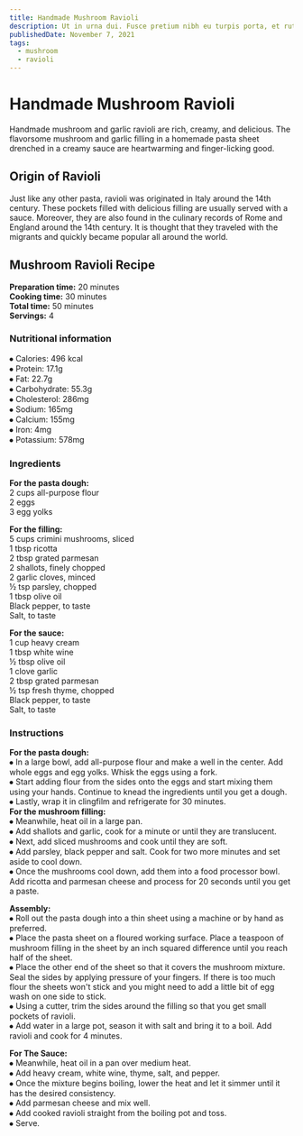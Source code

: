 ```yaml
---
title: Handmade Mushroom Ravioli
description: Ut in urna dui. Fusce pretium nibh eu turpis porta, et rutrum libero suscipit. Morbi viverra est erat, vel posuere.
publishedDate: November 7, 2021
tags:
  - mushroom
  - ravioli
---
```


# Handmade Mushroom Ravioli

Handmade mushroom and garlic ravioli are rich, creamy, and delicious. The flavorsome mushroom and garlic filling in a homemade pasta sheet drenched in a creamy sauce are heartwarming and finger-licking good.

## Origin of Ravioli

Just like any other pasta, ravioli was originated in Italy around the 14th century. These pockets filled with delicious filling are usually served with a sauce. Moreover, they are also found in the culinary records of Rome and England around the 14th century. It is thought that they traveled with the migrants and quickly became popular all around the world.

## Mushroom Ravioli Recipe

**Preparation time:** 20 minutes  
**Cooking time:** 30 minutes  
**Total time:** 50 minutes  
**Servings:** 4

### Nutritional information

⦁ Calories: 496 kcal  
⦁ Protein: 17.1g  
⦁ Fat: 22.7g  
⦁ Carbohydrate: 55.3g  
⦁ Cholesterol: 286mg  
⦁ Sodium: 165mg  
⦁ Calcium: 155mg  
⦁ Iron: 4mg  
⦁ Potassium: 578mg

### Ingredients

**For the pasta dough:**  
2 cups all-purpose flour  
2 eggs  
3 egg yolks

**For the filling:**  
5 cups crimini mushrooms, sliced  
1 tbsp ricotta  
2 tbsp grated parmesan  
2 shallots, finely chopped  
2 garlic cloves, minced  
½ tsp parsley, chopped  
1 tbsp olive oil  
Black pepper, to taste  
Salt, to taste

**For the sauce:**  
1 cup heavy cream  
1 tbsp white wine  
½ tbsp olive oil  
1 clove garlic  
2 tbsp grated parmesan  
½ tsp fresh thyme, chopped  
Black pepper, to taste  
Salt, to taste

### Instructions

**For the pasta dough:**  
⦁ In a large bowl, add all-purpose flour and make a well in the center. Add whole eggs and egg yolks. Whisk the eggs using a fork.  
⦁ Start adding flour from the sides onto the eggs and start mixing them using your hands. Continue to knead the ingredients until you get a dough.  
⦁ Lastly, wrap it in clingfilm and refrigerate for 30 minutes.  
**For the mushroom filling:**  
⦁ Meanwhile, heat oil in a large pan.  
⦁ Add shallots and garlic, cook for a minute or until they are translucent.  
⦁ Next, add sliced mushrooms and cook until they are soft.  
⦁ Add parsley, black pepper and salt. Cook for two more minutes and set aside to cool down.  
⦁ Once the mushrooms cool down, add them into a food processor bowl. Add ricotta and parmesan cheese and process for 20 seconds until you get a paste.

**Assembly:**  
⦁ Roll out the pasta dough into a thin sheet using a machine or by hand as preferred.  
⦁ Place the pasta sheet on a floured working surface. Place a teaspoon of mushroom filling in the sheet by an inch squared difference until you reach half of the sheet.  
⦁ Place the other end of the sheet so that it covers the mushroom mixture. Seal the sides by applying pressure of your fingers. If there is too much flour the sheets won't stick and you might need to add a little bit of egg wash on one side to stick.  
⦁ Using a cutter, trim the sides around the filling so that you get small pockets of ravioli.  
⦁ Add water in a large pot, season it with salt and bring it to a boil. Add ravioli and cook for 4 minutes.

**For The Sauce:**  
⦁ Meanwhile, heat oil in a pan over medium heat.  
⦁ Add heavy cream, white wine, thyme, salt, and pepper.  
⦁ Once the mixture begins boiling, lower the heat and let it simmer until it has the desired consistency.  
⦁ Add parmesan cheese and mix well.  
⦁ Add cooked ravioli straight from the boiling pot and toss.  
⦁ Serve.
